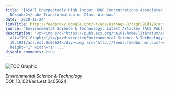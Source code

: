 ```yaml
---
title: '[ASAP] Unexpectedly High Indoor HONO Concentrations Associated with Photochemical
  NO<sub>2</sub> Transformation on Glass Windows'
date: '2020-11-24'
linkTitle: http://feedproxy.google.com/~r/acs/esthag/~3/cXgPL9Id128/acs.est.0c05624
source: 'Environmental Science & Technology: Latest Articles (ACS Publications)'
description: '<p><img src="https://pubs.acs.org/na101/home/literatum/publisher/achs/journals/content/esthag/0/esthag.ahead-of-print/acs.est.0c05624/20201124/images/medium/es0c05624_0006.gif"
  alt="TOC Graphic"/></p><div><cite>Environmental Science & Technology</cite></div><div>DOI:
  10.1021/acs.est.0c05624</div><img src="http://feeds.feedburner.com/~r/acs/esthag/~4/cXgPL9Id128"
  height="1" width="1" ...'
disable_comments: true
---
```

<p><img src="https://pubs.acs.org/na101/home/literatum/publisher/achs/journals/content/esthag/0/esthag.ahead-of-print/acs.est.0c05624/20201124/images/medium/es0c05624_0006.gif" alt="TOC Graphic"/></p><div><cite>Environmental Science & Technology</cite></div><div>DOI: 10.1021/acs.est.0c05624</div><img src="http://feeds.feedburner.com/~r/acs/esthag/~4/cXgPL9Id128" height="1" width="1" ...